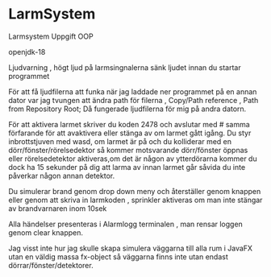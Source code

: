 # LarmSystem
Larmsystem Uppgift OOP

openjdk-18 

Ljudvarning , högt ljud på larmsingnalerna sänk ljudet innan du startar programmet

För att få ljudfilerna att funka när jag laddade ner programmet på en annan dator var jag tvungen att ändra path för filerna , 
Copy/Path reference , Path from Repository Root;
Då fungerade ljudfilerna för mig på andra datorn.


För att aktivera larmet skriver du koden 2478 och avslutar med # samma förfarande för att avaktivera eller stänga av om larmet gått igång.
Du styr inbrottstjuven med wasd, om larmet är på och du kolliderar med en dörr/fönster/rörelsedektor så kommer motsvarande dörr/fönster öppnas eller rörelsedetektor aktiveras,om det är någon av ytterdörarna kommer du dock ha 15 sekunder på dig att larma av innan larmet går såvida du inte påverkar någon annan detektor.

Du simulerar brand genom drop down meny och återställer genom knappen eller genom att skriva in larmkoden
 , sprinkler aktiveras om man inte stängar av brandvarnaren inom 10sek

Alla händelser presenteras i Alarmlogg terminalen , man rensar loggen genom clear knappen.

Jag visst inte hur jag skulle skapa simulera väggarna till alla rum i JavaFX utan en väldig massa fx-object så väggarna finns inte utan endast  dörrar/fönster/detektorer.
